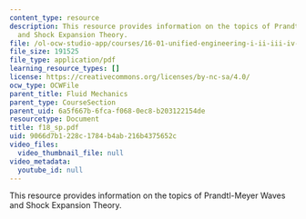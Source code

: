 ```yaml
---
content_type: resource
description: This resource provides information on the topics of Prandtl-Meyer Waves
  and Shock Expansion Theory.
file: /ol-ocw-studio-app/courses/16-01-unified-engineering-i-ii-iii-iv-fall-2005-spring-2006/9066d7b1228c1784b4ab216b4375652c_f18_sp.pdf
file_size: 191525
file_type: application/pdf
learning_resource_types: []
license: https://creativecommons.org/licenses/by-nc-sa/4.0/
ocw_type: OCWFile
parent_title: Fluid Mechanics
parent_type: CourseSection
parent_uid: 6a5f667b-6fca-f068-0ec8-b203122154de
resourcetype: Document
title: f18_sp.pdf
uid: 9066d7b1-228c-1784-b4ab-216b4375652c
video_files:
  video_thumbnail_file: null
video_metadata:
  youtube_id: null
---
```

This resource provides information on the topics of Prandtl-Meyer Waves and Shock Expansion Theory.
